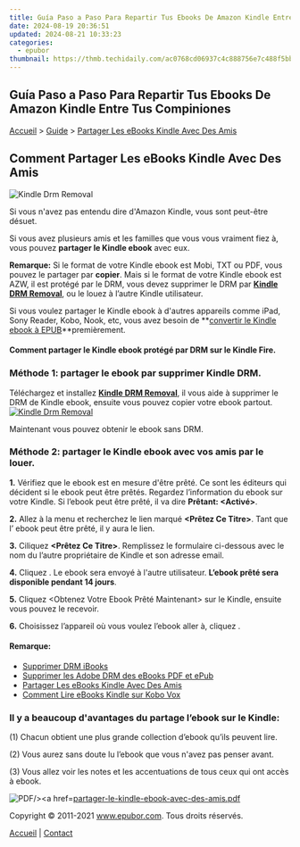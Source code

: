 ```yaml
---
title: Guía Paso a Paso Para Repartir Tus Ebooks De Amazon Kindle Entre Tus Compiniones
date: 2024-08-19 20:36:51
updated: 2024-08-21 10:33:23
categories:
  - epubor
thumbnail: https://thmb.techidaily.com/ac0768cd06937c4c888756e7c488f5bb27ac1d6ad36698509cc3575ae5a17b1c.jpg
---
```


## Guía Paso a Paso Para Repartir Tus Ebooks De Amazon Kindle Entre Tus Compiniones

[Accueil](http://www.epubor.com/fr/) \> [Guide](https://tools.techidaily.com/epubor/products/) \> [Partager Les eBooks Kindle Avec Des Amis](https://tools.techidaily.com/epubor/products/)

## Comment Partager Les eBooks Kindle Avec Des Amis

![Kindle Drm Removal](https://www.epubor.com/images/remote/D4/1D/D41D8C_17132kindle.jpg "Kindle DRM Removal")

Si vous n'avez pas entendu dire d'Amazon Kindle, vous sont peut-être désuet.

Si vous avez plusieurs amis et les familles que vous vous vraiment fiez à, vous pouvez **partager le Kindle ebook** avec eux.

**Remarque:**  Si le format de votre Kindle ebook est Mobi, TXT ou PDF, vous pouvez le partager par **copier**. Mais si le format de votre Kindle ebook est AZW, il est protégé par le DRM, vous devez supprimer le DRM par **[Kindle DRM Removal](https://tools.techidaily.com/epubor/products/)**, ou le louez à l’autre Kindle utilisateur.

Si vous voulez partager le Kindle ebook à d'autres appareils comme iPad, Sony Reader, Kobo, Nook, etc, vous avez besoin de **[convertir le Kindle ebook à EPUB](https://tools.techidaily.com/epubor/products/)**premièrement.

#### Comment partager le Kindle ebook protégé par DRM sur le Kindle Fire.

### Méthode 1: partager le ebook par supprimer Kindle DRM.

Téléchargez et installez **[Kindle DRM Removal](https://tools.techidaily.com/epubor/products/)**, il vous aide à supprimer le DRM de Kindle ebook, ensuite vous pouvez copier votre ebook partout.  
[![Kindle Drm Removal](https://www.epubor.com/images/kindledrmremoval.jpg "Kindle DRM Removal")](https://tools.techidaily.com/epubor/products/)

Maintenant vous pouvez obtenir le ebook sans DRM.

### Méthode 2: partager le Kindle ebook avec vos amis par le louer.

**1\.** Vérifiez que le ebook est en mesure d'être prêté. Ce sont les éditeurs qui décident si le ebook peut être prêtés. Regardez l’information du ebook sur votre Kindle. Si l’ebook peut être prêté, il va dire **Prêtant: <Activé>**.

**2\.** Allez à la menu <Actions> et recherchez le lien marqué **<Prêtez Ce Titre>**. Tant que l’ ebook peut être prêté, il y aura le lien.

**3\.** Ciliquez **<Prêtez Ce Titre>**. Remplissez le formulaire ci-dessous avec le nom du l’autre propriétaire de Kindle et son adresse email.

**4\.** Cliquez <Envoyer Maintenant>. Le ebook sera envoyé à l'autre utilisateur. **L’ebook prêté sera disponible pendant 14 jours**.

**5\.** Cliquez <Obtenez Votre Ebook Prêté Maintenant> sur le Kindle, ensuite vous pouvez le recevoir.

**6\.** Choisissez l’appareil où vous voulez l’ebook aller à, cliquez **<Accepter>**.

#### Remarque:

* [Supprimer DRM iBooks](https://tools.techidaily.com/epubor/products/)
* [Supprimer les Adobe DRM des eBooks PDF et ePub](https://tools.techidaily.com/epubor/products/)
* [Partager Les eBooks Kindle Avec Des Amis](https://tools.techidaily.com/epubor/products/)
* [Comment Lire eBooks Kindle sur Kobo Vox](https://tools.techidaily.com/epubor/products/)

### Il y a beaucoup d'avantages du partage l’ebook sur le Kindle:

(1) Chacun obtient une plus grande collection d’ebook qu’ils peuvent lire.

(2) Vous aurez sans doute lu l’ebook que vous n'avez pas penser avant.

(3) Vous allez voir les notes et les accentuations de tous ceux qui ont accès à ebook.

![PDF/><a href=](https://www.epubor.com/images/remote/D4/1D/D41D8C_5F5pdf_icon.gif)[partager-le-kindle-ebook-avec-des-amis.pdf](https://www.epubor.com/images/uppic/partager-le-kindle-ebook-avec-des-amis.pdf)
  
  
Copyright © 2011-2021 www.epubor.com. Tous droits réservés. 

[Accueil](http://www.epubor.com/fr/) | [Contact](http://www.epubor.com/fr/mailto:support@epubor.com)

<ins class="adsbygoogle"
     style="display:block"
     data-ad-format="autorelaxed"
     data-ad-client="ca-pub-7571918770474297"
     data-ad-slot="1223367746"></ins>



<ins class="adsbygoogle"
     style="display:block"
     data-ad-client="ca-pub-7571918770474297"
     data-ad-slot="8358498916"
     data-ad-format="auto"
     data-full-width-responsive="true"></ins>
